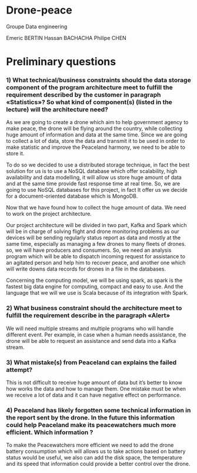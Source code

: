 # Drone-peace

Groupe Data engineering

Emeric BERTIN
Hassan BACHACHA
Philipe CHEN



# Preliminary questions 

 
### 1) What technical/business constraints should the data storage component of the program architecture meet to fulfill the requirement described by the customer in paragraph «Statistics»? So what kind of component(s) (listed in the lecture) will the architecture need?  

As we are going to create a drone which aim to help government agency to make peace, the drone will be flying around the country, while collecting huge amount of information and data at the same time. Since we are going to collect a lot of data, store the data and transmit it to be used in order to make statistic and improve the Peaceland harmony, we need to be able to store it.  

To do so we decided to use a distributed storage technique, in fact the best solution for us is to use a NoSQL database which offer scalability, high availability and data modelling, it will allow us store huge amount of data and at the same time provide fast response time at real time. So, we are going to use NoSQL databases for this project, in fact It offer us we decide for a document-oriented database which is MongoDB.  

Now that we have found how to collect the huge amount of data. We need to work on the project architecture. 

Our project architecture will be divided in two part, Kafka and Spark which will be in charge of solving flight and drone monitoring problems as our devices will be sending regularly status report as data and mostly at the same time, especially as managing a few drones to many fleets of drones. so, we will have producers and consumers. So, we need an analysis program which will be able to dispatch incoming request for assistance to an agitated person and help him to recover peace, and another one which will write downs data records for drones in a file in the databases. 

Concerning the computing model, we will be using spark, as spark is the fastest big data engine for computing, compact and easy to use. And the language that we will we use is Scala because of its integration with Spark.     

  
### 2) What business constraint should the architecture meet to fulfill the requirement describe in the paragraph «Alert» 

We will need multiple streams and multiple programs who will handle different event. Per example, in case when a human needs assistance, the drone will be able to request an assistance and send data into a Kafka stream. 

### 3) What mistake(s) from Peaceland can explains the failed attempt?  

This is not difficult to receive huge amount of data but it’s better to know how works the data and how to manage them. One mistake must be when we receive a lot of data and it can have negative effect on performance. 

### 4) Peaceland has likely forgotten some technical information in the report sent by the drone. In the future this information could help Peaceland make its peacewatchers much more efficient. Which information ? 

To make the Peacewatchers more efficient we need to add the drone battery consumption which will allows us to take actions based on battery status would be useful, we also can add the disk space, the temperature and its speed that information could provide a better control over the drone. 

